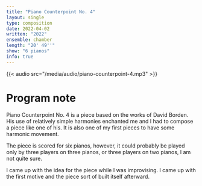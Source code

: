 ```yaml
---
title: "Piano Counterpoint No. 4"
layout: single
type: composition
date: 2022-04-02
written: "2022"
ensemble: chamber
length: "20' 49''"
show: "6 pianos"
info: true
---
```


{{< audio src="/media/audio/piano-counterpoint-4.mp3" >}}

# Program note

Piano Counterpoint No. 4 is a piece based on the works of David Borden. His use of relatively simple harmonies enchanted me and I had to compose a piece like one of his. It is also one of my first pieces to have some harmonic movement.

The piece is scored for six pianos, however, it could probably be played only by three players on three pianos, or three players on two pianos, I am not quite sure.

I came up with the idea for the piece while I was improvising. I came up with the first motive and the piece sort of built itself afterward.